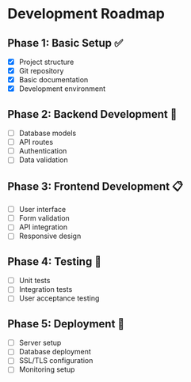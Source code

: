 # Development Roadmap

## Phase 1: Basic Setup ✅
- [x] Project structure
- [x] Git repository
- [x] Basic documentation
- [x] Development environment

## Phase 2: Backend Development 🚧
- [ ] Database models
- [ ] API routes
- [ ] Authentication
- [ ] Data validation

## Phase 3: Frontend Development 📋
- [ ] User interface
- [ ] Form validation
- [ ] API integration
- [ ] Responsive design

## Phase 4: Testing 🧪
- [ ] Unit tests
- [ ] Integration tests
- [ ] User acceptance testing

## Phase 5: Deployment 🚀
- [ ] Server setup
- [ ] Database deployment
- [ ] SSL/TLS configuration
- [ ] Monitoring setup